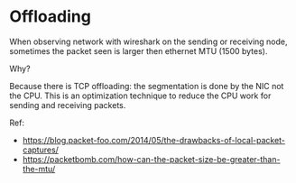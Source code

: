 # Offloading

When observing network with wireshark on the sending or receiving node, sometimes the packet seen is larger then ethernet MTU (1500 bytes).

Why?

Because there is TCP offloading: the segmentation is done by the NIC not the CPU. This is an optimization technique to reduce the CPU work for sending and receiving packets.

Ref: 
- https://blog.packet-foo.com/2014/05/the-drawbacks-of-local-packet-captures/
- https://packetbomb.com/how-can-the-packet-size-be-greater-than-the-mtu/